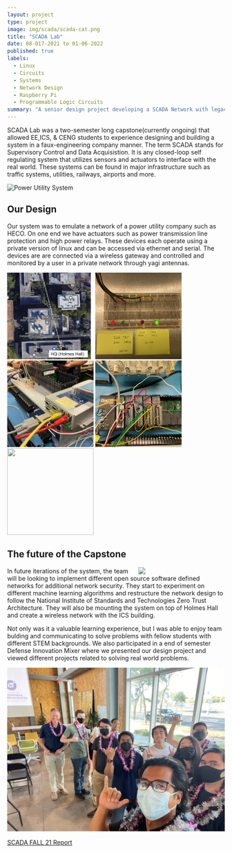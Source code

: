 ```yaml
---
layout: project
type: project
image: img/scada/scada-cat.png
title: "SCADA Lab"
date: 08-017-2021 to 01-06-2022
published: true
labels:
  - Linux
  - Circuits
  - Systems
  - Network Design
  - Raspberry Pi
  - Programmable Logic Circuits
summary: "A senior design project developing a SCADA Network with legacy industrial components."
---
```


SCADA Lab was a two-semester long capstone(currently ongoing) that allowed EE,ICS, & CENG students to experience designing and building a system in a faux-engineering company manner. The term SCADA stands for Supervisory Control and Data Acquisistion. It is any closed-loop self regulating system that utilizes sensors and actuators to interface with the real world. These systems can be found in major infrastructure such as traffic systems, utilities, railways, airports and more.

<img src="https://media.giphy.com/media/mxO1AalLCm542j8tMo/giphy.gif" alt="Power Utility System" style="float:center;">



## Our Design
Our system was to emulate a network of a power utility company such as HECO. On one end we have actuators such as power transmission line protection and high power relays. These devices each operate using a private version of linux and can be accessed via ethernet and serial. The devices are are connected via a wireless gateway and controlled and monitored by a user in a private network through yagi antennas.


<div class="text-center p-4">
  <img width="200px" height="200px" 
       src="../img/scada/SCADAMap.png" 
       class="img-thumbnail" >
  <img width="200px" height="200px"
       src="../img/scada/sel-stat-leds.JPG" 
       class="img-thumbnail" >
  <img width="200px" height="200px"
       src="../img/scada/SEL-3505-ethernet-port.jpg" 
       class="img-thumbnail" >
  <img width="200px" height="200px"
       src="../img/scada/PLC.jpg" 
       class="img-thumbnail" >
  <img width="200px" height="200px"
       src="https://media.giphy.com/media/BR7Pog76PheYAWBxLl/giphy.gif"
       class="img-thumbnail" >
</div>

## The future of the Capstone

<img width="200px" class="rounded float-start pe-4" src="https://media.giphy.com/media/077i6AULCXc0FKTj9s/giphy.gif" style="float:right;">
In future iterations of the system, the team will be looking to implement different open source software defined networks for additional network security. They start to experiment on different machine learning algorithms and restructure the network design to follow the National Institute of Standards and Technologies Zero Trust Architecture. They will also be mounting the system on top of Holmes Hall and create a wireless network with the ICS building.


Not only was it a valuable learning experience, but I was able to enjoy team bulding and communicating to solve problems with fellow students with different STEM backgrounds. We also participated in a end of semester Defense Innovation Mixer where we presented our design project and viewed different projects related to solving real world problems.

<img width="600px" class="img-fluid" src="../img/scada/h4d.jpg" style="float:center;">

<p><a href="../reports/scada_report_fall21.pdf">SCADA FALL 21 Report</a></p>



